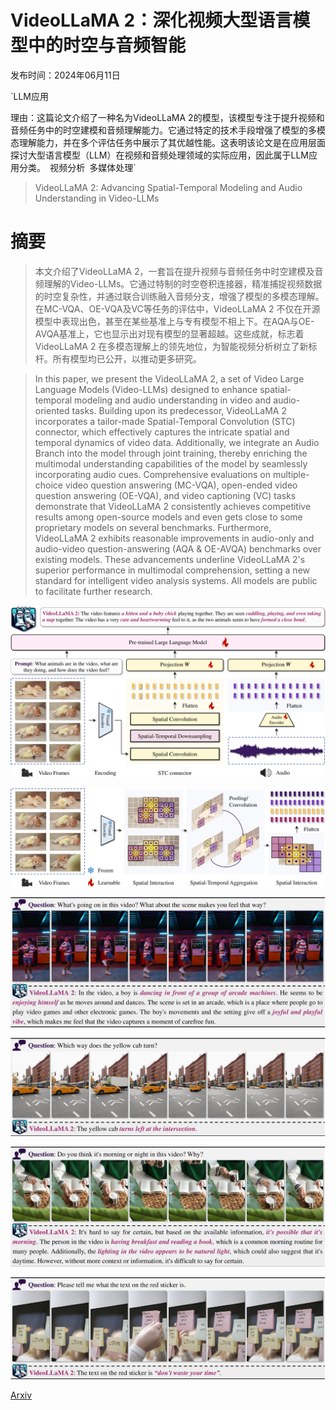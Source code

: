 # VideoLLaMA 2：深化视频大型语言模型中的时空与音频智能

发布时间：2024年06月11日

`LLM应用

理由：这篇论文介绍了一种名为VideoLLaMA 2的模型，该模型专注于提升视频和音频任务中的时空建模和音频理解能力。它通过特定的技术手段增强了模型的多模态理解能力，并在多个评估任务中展示了其优越性能。这表明该论文是在应用层面探讨大型语言模型（LLM）在视频和音频处理领域的实际应用，因此属于LLM应用分类。` `视频分析` `多媒体处理`

> VideoLLaMA 2: Advancing Spatial-Temporal Modeling and Audio Understanding in Video-LLMs

# 摘要

> 本文介绍了VideoLLaMA 2，一套旨在提升视频与音频任务中时空建模及音频理解的Video-LLMs。它通过特制的时空卷积连接器，精准捕捉视频数据的时空复杂性，并通过联合训练融入音频分支，增强了模型的多模态理解。在MC-VQA、OE-VQA及VC等任务的评估中，VideoLLaMA 2 不仅在开源模型中表现出色，甚至在某些基准上与专有模型不相上下。在AQA与OE-AVQA基准上，它也显示出对现有模型的显著超越。这些成就，标志着VideoLLaMA 2 在多模态理解上的领先地位，为智能视频分析树立了新标杆。所有模型均已公开，以推动更多研究。

> In this paper, we present the VideoLLaMA 2, a set of Video Large Language Models (Video-LLMs) designed to enhance spatial-temporal modeling and audio understanding in video and audio-oriented tasks. Building upon its predecessor, VideoLLaMA 2 incorporates a tailor-made Spatial-Temporal Convolution (STC) connector, which effectively captures the intricate spatial and temporal dynamics of video data. Additionally, we integrate an Audio Branch into the model through joint training, thereby enriching the multimodal understanding capabilities of the model by seamlessly incorporating audio cues. Comprehensive evaluations on multiple-choice video question answering (MC-VQA), open-ended video question answering (OE-VQA), and video captioning (VC) tasks demonstrate that VideoLLaMA 2 consistently achieves competitive results among open-source models and even gets close to some proprietary models on several benchmarks. Furthermore, VideoLLaMA 2 exhibits reasonable improvements in audio-only and audio-video question-answering (AQA & OE-AVQA) benchmarks over existing models. These advancements underline VideoLLaMA 2's superior performance in multimodal comprehension, setting a new standard for intelligent video analysis systems. All models are public to facilitate further research.

![VideoLLaMA 2：深化视频大型语言模型中的时空与音频智能](../../../paper_images/2406.07476/x1.png)

![VideoLLaMA 2：深化视频大型语言模型中的时空与音频智能](../../../paper_images/2406.07476/x2.png)

![VideoLLaMA 2：深化视频大型语言模型中的时空与音频智能](../../../paper_images/2406.07476/x3.png)

![VideoLLaMA 2：深化视频大型语言模型中的时空与音频智能](../../../paper_images/2406.07476/x4.png)

![VideoLLaMA 2：深化视频大型语言模型中的时空与音频智能](../../../paper_images/2406.07476/x5.png)

![VideoLLaMA 2：深化视频大型语言模型中的时空与音频智能](../../../paper_images/2406.07476/x6.png)

[Arxiv](https://arxiv.org/abs/2406.07476)